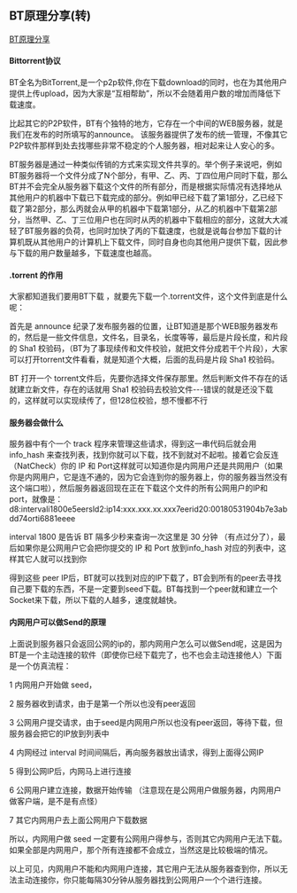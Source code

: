 ## BT原理分享(转)

[BT原理分享](https://www.cnblogs.com/EasonJim/p/6601146.html)

#### Bittorrent协议

BT全名为BitTorrent,是一个p2p软件,你在下载download的同时，也在为其他用户提供上传upload，因为大家是“互相帮助”，所以不会随着用户数的增加而降低下载速度。

比起其它的P2P软件，BT有个独特的地方，它存在一个中间的WEB服务器，就是我们在发布的时所填写的announce。 该服务器提供了发布的统一管理，不像其它P2P软件那样到处去找哪些非常不稳定的个人服务器，相对起来让人安心的多。

BT服务器是通过一种类似传销的方式来实现文件共享的。举个例子来说吧，例如BT服务器将一个文件分成了N个部分，有甲、乙、丙、丁四位用户同时下载，那么BT并不会完全从服务器下载这个文件的所有部分，而是根据实际情况有选择地从其他用户的机器中下载已下载完成的部分。例如甲已经下载了第1部分，乙已经下载了第2部分，那么丙就会从甲的机器中下载第1部分，从乙的机器中下载第2部分，当然甲、乙、丁三位用户也在同时从丙的机器中下载相应的部分，这就大大减轻了BT服务器的负荷，也同时加快了丙的下载速度，也就是说每台参加下载的计算机既从其他用户的计算机上下载文件，同时自身也向其他用户提供下载，因此参与下载的用户数量越多，下载速度也越高。

#### .torrent 的作用

大家都知道我们要用BT下载 ，就要先下载一个.torrent文件，这个文件到底是什么呢：

首先是 announce 纪录了发布服务器的位置，让BT知道是那个WEB服务器发布的，然后是一些文件信息，文件名，目录名，长度等等，最后是片段长度，和片段的 Sha1 校验码，（BT为了事现续传和文件校验，就把文件分成若干个片段），大家可以打开torrent文件看看，就是知道个大概，后面的乱码是片段 Sha1 校验码。

BT 打开一个 torrent文件后，先要你选择文件保存那里。然后判断文件不存在的话就建立新文件，存在的话就用 Sha1 校验码去校验文件---错误的就是还没下载的，这样就可以实现续传了，但128位校验，想不慢都不行

#### 服务器会做什么

服务器中有个一个 track 程序来管理这些请求，得到这一串代码后就会用 info_hash 来查找列表，找到你就可以下载，找不到就对不起啦。接着它会反连（NatCheck）你的 IP 和 Port这样就可以知道你是内网用户还是共网用户（如果你是内网用户，它是连不通的，因为它会连到你的服务器上，你的服务器当然没有这个端口啦），然后服务器返回现在正在下载这个文件的所有公网用户的IP和port，就像是：d8:intervali1800e5eersld2:ip14:xxx.xxx.xx.xxx7eerid20:00180531904b7e3abdd74orti6881eeee

interval 1800 是告诉 BT 隔多少秒来查询一次这里是 30 分钟 （有点过分了），最后如果你是公网用户它会把你提交的 IP 和 Port 放到info_hash 对应的列表中，这样其它人就可以找到你

得到这些 peer IP后，BT就可以找到对应的IP下载了，BT会到所有的peer去寻找自己要下载的东西，不是一定要到seed下载。BT每找到一个peer就和建立一个Socket来下载，所以下载的人越多，速度就越快。

#### 内网用户可以做Send的原理

上面说到服务器只会返回公网的ip的，那内网用户怎么可以做Send呢，这是因为BT是一个主动连接的软件（即使你已经下载完了，也不也会主动连接他人）下面是一个仿真流程：

1 内网用户开始做 seed，

2 服务器收到请求，由于是第一个所以也没有peer返回

3 公网用户提交请求，由于seed是内网用户所以也没有peer返回，等待下载，但服务器会把它的IP放到列表中

4 内网经过 interval 时间间隔后，再向服务器放出请求，得到上面得公网IP

5 得到公网IP后，内网马上进行连接

6 公网用户建立连接，数据开始传输 （注意现在是公网用户做服务器，内网用户做客户端，是不是有点怪）

7 其它内网用户去上面公网用户下载数据

所以，内网用户做 seed 一定要有公网用户得参与，否则其它内网用户无法下载。如果全部是内网用户，那个所有连接都不会成立，当然这是比较极端的情况。

以上可见，内网用户不能和内网用户连接，其它用户无法从服务器查到你，所以无法主动连接你，你只能每隔30分钟从服务器找到公网用户一个个进行连接。